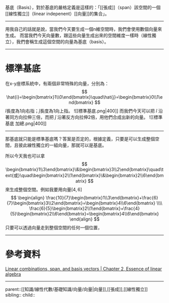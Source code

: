 基底（Basis），對於基底的嚴格定義是這樣的：「[[張成]]（span）該空間的一個[[線性獨立]]（linear indepenent）[[向量]]的集合」。
- - -
用我自己的話就是說，當我們今天要生成一個n維空間時，我們會使用數個向量來生成。
而當我們今天向量數，跟這些向量生成出來的空間維度一樣時（線性獨立），我們會稱生成這個空間的向量為基底（basis）。
- - -
# 標準基底
在x-y座標系統中，有兩個非常特殊的向量，分別為：
$$
\hat{i}=\begin{bmatrix}1\\0\end{bmatrix}\quad\hat{j}=\begin{bmatrix}0\\1\end{bmatrix}
$$
$\hat{i}$長度為1向右指；$\hat{j}$長度為1向上指。
![[標準基底.png|400]]
而我們今天可以把 $\hat{i}$ 沿著同方向拉伸三倍，而把 $\hat{j}$ 沿著反方向拉伸2倍，用他們合成出新的向量。
![[標準基底 加總.png|400]]
- - -
那基底就只能是標準基底嗎？答案是否定的，根據定義，只要是可以生成整個空間，且彼此線性獨立的一組向量，那就可以是基底。

所以今天我也可以拿
$$
\begin{bmatrix}1\\3\end{bmatrix}\&\begin{bmatrix}3\\2\end{bmatrix}\quad\text{或}\quad\begin{bmatrix}2\\1\end{bmatrix}\&\begin{bmatrix}2\\6\end{bmatrix}
$$
來生成整個空間。例如我要用向量$[4,6]$
$$
\begin{align}
\frac{10}{7}\begin{bmatrix}1\\3\end{bmatrix}+\frac{6}{7}\begin{bmatrix}3\\2\end{bmatrix}=\begin{bmatrix}4\\6\end{bmatrix}
\\\\
\frac{6}{5}\begin{bmatrix}2\\1\end{bmatrix}+\frac{4}{5}\begin{bmatrix}2\\6\end{bmatrix}=\begin{bmatrix}4\\6\end{bmatrix}
\end{align}
$$
只要可以透過向量走到整個空間的任何一個位置，
- - -
# 參考資料
[Linear combinations, span, and basis vectors | Chapter 2, Essence of linear algebra](https://www.youtube.com/watch?v=k7RM-ot2NWY&list=PLZHQObOWTQDPD3MizzM2xVFitgF8hE_ab&index=2)
- - -
parent::[[知識/線性代數/基礎知識/向量/向量|向量]],[[張成]],[[線性獨立]]
sibling::
child::